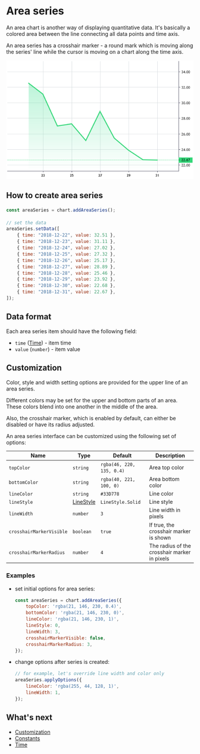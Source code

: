 # Area series

An area chart is another way of displaying quantitative data. It's basically a colored area between the line connecting all data points and time axis.

An area series has a crosshair marker - a round mark which is moving along the series' line while the cursor is moving on a chart along the time axis.

![Area chart example](./assets/area-series.png "Area chart example")

## How to create area series

```javascript
const areaSeries = chart.addAreaSeries();

// set the data
areaSeries.setData([
    { time: "2018-12-22", value: 32.51 },
    { time: "2018-12-23", value: 31.11 },
    { time: "2018-12-24", value: 27.02 },
    { time: "2018-12-25", value: 27.32 },
    { time: "2018-12-26", value: 25.17 },
    { time: "2018-12-27", value: 28.89 },
    { time: "2018-12-28", value: 25.46 },
    { time: "2018-12-29", value: 23.92 },
    { time: "2018-12-30", value: 22.68 },
    { time: "2018-12-31", value: 22.67 },
]);
```

## Data format

Each area series item should have the following field:

- `time` ([Time](./time.md)) - item time
- `value` (`number`) - item value

## Customization

Color, style and width setting options are provided for the upper line of an area series.

Different colors may be set for the upper and bottom parts of an area.
These colors blend into one another in the middle of the area.

Also, the crosshair marker, which is enabled by default, can either be disabled or have its radius adjusted.

An area series interface can be customized using the following set of options:

|Name|Type|Default|Description|
|-|----|-------|-|
|`topColor`|`string`|`rgba(46, 220, 135, 0.4)`|Area top color|
|`bottomColor`|`string`|`rgba(40, 221, 100, 0)`|Area bottom color|
|`lineColor`|`string`|`#33D778`|Line color|
|`lineStyle`|[LineStyle](./constants.md#linestyle)|`LineStyle.Solid`|Line style|
|`lineWidth`|`number`|`3`|Line width in pixels|
|`crosshairMarkerVisible`|`boolean`|`true`|If true, the crosshair marker is shown|
|`crosshairMarkerRadius`|`number`|`4`|The radius of the crosshair marker in pixels|

### Examples

- set initial options for area series:

    ```javascript
    const areaSeries = chart.addAreaSeries({
        topColor: 'rgba(21, 146, 230, 0.4)',
        bottomColor: 'rgba(21, 146, 230, 0)',
        lineColor: 'rgba(21, 146, 230, 1)',
        lineStyle: 0,
        lineWidth: 3,
        crosshairMarkerVisible: false,
        crosshairMarkerRadius: 3,
    });
    ```

- change options after series is created:

    ```javascript
    // for example, let's override line width and color only
    areaSeries.applyOptions({
        lineColor: 'rgba(255, 44, 128, 1)',
        lineWidth: 1,
    });
    ```

## What's next

- [Customization](./customization.md)
- [Constants](./constants.md)
- [Time](./time.md)
